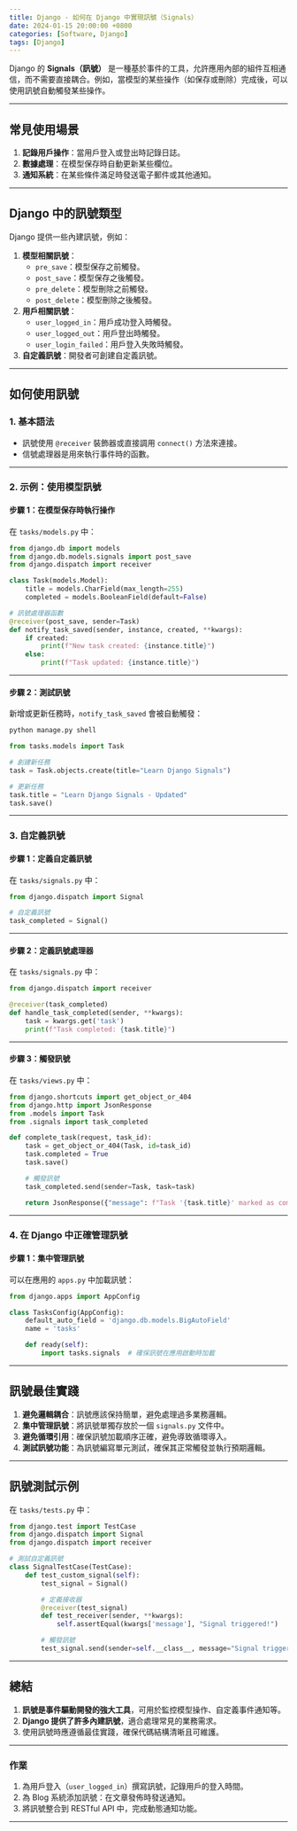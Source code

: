 ```yaml
---
title: Django - 如何在 Django 中實現訊號（Signals）
date: 2024-01-15 20:00:00 +0800
categories: [Software, Django]
tags: [Django]
---
```


Django 的 **Signals（訊號）** 是一種基於事件的工具，允許應用內部的組件互相通信，而不需要直接耦合。例如，當模型的某些操作（如保存或刪除）完成後，可以使用訊號自動觸發某些操作。

---

## **常見使用場景**

1. **記錄用戶操作**：當用戶登入或登出時記錄日誌。
2. **數據處理**：在模型保存時自動更新某些欄位。
3. **通知系統**：在某些條件滿足時發送電子郵件或其他通知。

---

## **Django 中的訊號類型**

Django 提供一些內建訊號，例如：

1. **模型相關訊號**：
   - `pre_save`：模型保存之前觸發。
   - `post_save`：模型保存之後觸發。
   - `pre_delete`：模型刪除之前觸發。
   - `post_delete`：模型刪除之後觸發。
2. **用戶相關訊號**：
   - `user_logged_in`：用戶成功登入時觸發。
   - `user_logged_out`：用戶登出時觸發。
   - `user_login_failed`：用戶登入失敗時觸發。
3. **自定義訊號**：開發者可創建自定義訊號。

---

## **如何使用訊號**

### **1. 基本語法**

- 訊號使用 `@receiver` 裝飾器或直接調用 `connect()` 方法來連接。
- 信號處理器是用來執行事件時的函數。

---

### **2. 示例：使用模型訊號**

#### **步驟 1：在模型保存時執行操作**

在 `tasks/models.py` 中：

```python
from django.db import models
from django.db.models.signals import post_save
from django.dispatch import receiver

class Task(models.Model):
    title = models.CharField(max_length=255)
    completed = models.BooleanField(default=False)

# 訊號處理器函數
@receiver(post_save, sender=Task)
def notify_task_saved(sender, instance, created, **kwargs):
    if created:
        print(f"New task created: {instance.title}")
    else:
        print(f"Task updated: {instance.title}")
```

---

#### **步驟 2：測試訊號**

新增或更新任務時，`notify_task_saved` 會被自動觸發：

```bash
python manage.py shell
```

```python
from tasks.models import Task

# 創建新任務
task = Task.objects.create(title="Learn Django Signals")

# 更新任務
task.title = "Learn Django Signals - Updated"
task.save()
```

---

### **3. 自定義訊號**

#### **步驟 1：定義自定義訊號**

在 `tasks/signals.py` 中：

```python
from django.dispatch import Signal

# 自定義訊號
task_completed = Signal()
```

---

#### **步驟 2：定義訊號處理器**

在 `tasks/signals.py` 中：

```python
from django.dispatch import receiver

@receiver(task_completed)
def handle_task_completed(sender, **kwargs):
    task = kwargs.get('task')
    print(f"Task completed: {task.title}")
```

---

#### **步驟 3：觸發訊號**

在 `tasks/views.py` 中：

```python
from django.shortcuts import get_object_or_404
from django.http import JsonResponse
from .models import Task
from .signals import task_completed

def complete_task(request, task_id):
    task = get_object_or_404(Task, id=task_id)
    task.completed = True
    task.save()

    # 觸發訊號
    task_completed.send(sender=Task, task=task)

    return JsonResponse({"message": f"Task '{task.title}' marked as completed."})
```

---

### **4. 在 Django 中正確管理訊號**

#### **步驟 1：集中管理訊號**

可以在應用的 `apps.py` 中加載訊號：

```python
from django.apps import AppConfig

class TasksConfig(AppConfig):
    default_auto_field = 'django.db.models.BigAutoField'
    name = 'tasks'

    def ready(self):
        import tasks.signals  # 確保訊號在應用啟動時加載
```

---

## **訊號最佳實踐**

1. **避免邏輯耦合**：訊號應該保持簡單，避免處理過多業務邏輯。
2. **集中管理訊號**：將訊號單獨存放於一個 `signals.py` 文件中。
3. **避免循環引用**：確保訊號加載順序正確，避免導致循環導入。
4. **測試訊號功能**：為訊號編寫單元測試，確保其正常觸發並執行預期邏輯。

---

## **訊號測試示例**

在 `tasks/tests.py` 中：

```python
from django.test import TestCase
from django.dispatch import Signal
from django.dispatch import receiver

# 測試自定義訊號
class SignalTestCase(TestCase):
    def test_custom_signal(self):
        test_signal = Signal()

        # 定義接收器
        @receiver(test_signal)
        def test_receiver(sender, **kwargs):
            self.assertEqual(kwargs['message'], "Signal triggered!")

        # 觸發訊號
        test_signal.send(sender=self.__class__, message="Signal triggered!")
```

---

## **總結**

1. **訊號是事件驅動開發的強大工具**，可用於監控模型操作、自定義事件通知等。
2. **Django 提供了許多內建訊號**，適合處理常見的業務需求。
3. 使用訊號時應遵循最佳實踐，確保代碼結構清晰且可維護。

---

### **作業**

1. 為用戶登入（`user_logged_in`）撰寫訊號，記錄用戶的登入時間。
2. 為 Blog 系統添加訊號：在文章發佈時發送通知。
3. 將訊號整合到 RESTful API 中，完成動態通知功能。

---
